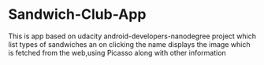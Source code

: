 # Sandwich-Club-App
This is app based on udacity android-developers-nanodegree project which list types of sandwiches an on clicking the name displays the image which is fetched from the web,using Picasso along with other information 
